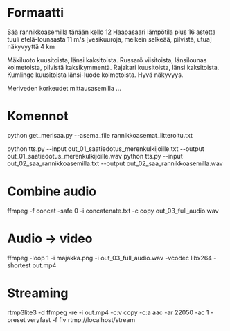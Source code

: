 # Formaatti

Sää rannikkoasemilla tänään kello 12
Haapasaari
lämpötila plus 16 astetta
tuuli etelä-lounaasta 11 m/s
[vesikuuroja, melkein selkeää, pilvistä, utua]
näkyvyyttä 4 km

Mäkiluoto kuusitoista, länsi kaksitoista.
Russarö viisitoista, länsilounas kolmetoista, pilvistä kaksikymmentä.
Rajakari kuusitoista, länsi kaksitoista.
Kumlinge kuusitoista länsi-luode kolmetoista. Hyvä näkyvyys.

Meriveden korkeudet mittausasemilla ...


# Komennot

python get_merisaa.py --asema_file rannikkoasemat_litteroitu.txt

python tts.py --input out_01_saatiedotus_merenkulkijoille.txt --output out_01_saatiedotus_merenkulkijoille.wav
python tts.py --input out_02_saa_rannikkoasemilla.txt --output out_02_saa_rannikkoasemilla.wav

# Combine audio

ffmpeg -f concat -safe 0 -i concatenate.txt -c copy out_03_full_audio.wav

# Audio -> video
ffmpeg -loop 1 -i majakka.png -i out_03_full_audio.wav -vcodec libx264 -shortest out.mp4

# Streaming
rtmp3lite3 -d
ffmpeg -re -i out.mp4 -c:v copy -c:a aac -ar 22050 -ac 1 -preset veryfast -f flv rtmp://localhost/stream